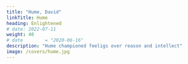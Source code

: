 ```yaml
---
title: "Hume, David"
linkTitle: Hume
heading: Enlightened
# date: 2022-07-11
weight: 40
# date        = "2020-06-16"
description: "Hume championed feeligs over reason and intellect"
image: /covers/hume.jpg
---
```


